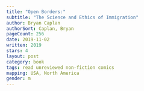 ```yaml
---
title: "Open Borders:"
subtitle: "The Science and Ethics of Immigration"
author: Bryan Caplan
authorSort: Caplan, Bryan
pageCount: 256
date: 2019-11-02
written: 2019
stars: 4
layout: post
category: book
tags: read unreviewed non-fiction comics
mapping: USA, North America
gender: m
---
```

